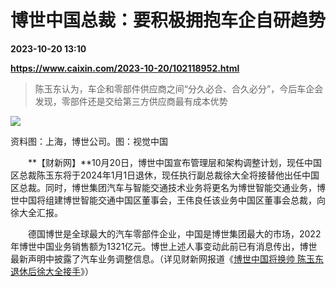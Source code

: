 # 博世中国总裁：要积极拥抱车企自研趋势

**2023-10-20 13:10**

**https://www.caixin.com/2023-10-20/102118952.html**

> 陈玉东认为，车企和零部件供应商之间“分久必合、合久必分”，今后车企会发现，零部件还是交给第三方供应商最有成本优势

  

![](https://img.caixin.com/2023-10-20/169780841430276_840_560.jpg)

资料图：上海，博世公司。图：视觉中国

  

　　**【财新网】**10月20日，博世中国宣布管理层和架构调整计划，现任中国区总裁陈玉东将于2024年1月1日退休，现任执行副总裁徐大全将接替他出任中国区总裁。同时，博世集团汽车与智能交通技术业务将更名为博世智能交通业务，博世中国将组建博世智能交通中国区董事会，王伟良任该业务中国区董事会总裁，向徐大全汇报。

　　德国博世是全球最大的汽车零部件企业，中国是博世集团最大的市场，2022年博世中国业务销售额为1321亿元。博世上述人事变动此前已有消息传出，博世最新声明中披露了汽车业务调整信息。（详见财新网报道《[博世中国将换帅 陈玉东退休后徐大全接手](https://www.caixin.com/2023-08-08/102090963.html)》）